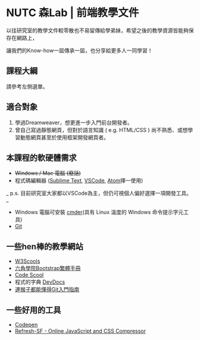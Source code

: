 # NUTC 森Lab \| 前端教學文件

以往研究室的教學文件較零散也不易留傳給學弟妹，希望之後的教學資源皆能夠保存在網路上，

讓我們的Know-how一屆傳承一屆，也分享給更多人一同學習！

## 課程大綱

請參考左側選單。

## 適合對象

1. 學過Dreamweaver，想更進一步入門前台開發者。
2. 曾自己寫過靜態網頁，但對於語言知識 \( e.g. HTML/CSS \) 尚不熟悉、或想學習動態網頁甚至於使用框架開發網頁者。

## 本課程的軟硬體需求

* ~~Windows / Mac 電腦 \(廢話\)~~
* 程式碼編輯器 \([Sublime Text](https://www.sublimetext.com/3), [VSCode](https://code.visualstudio.com/), [Atom](https://atom.io/)擇一使用\)  

_        p.s. 目前研究室大家都以VSCode為主，但仍可視個人偏好選擇一項開發工具。_

* Windows 電腦可安裝 [cmder](http://cmder.net/)\(具有 Linux 溫度的 Windows 命令提示字元工具\)
* [Git](https://git-scm.com/)

## 一些hen棒的教學網站

* [W3Scools](https://www.w3schools.com/)
* [六角學院Bootstrap繁體手冊](http://bootstrap.hexschool.com/)
* [Code Scool](https://www.codeschool.com/)
* 程式的字典 [DevDocs](https://devdocs.io/)
* [連猴子都能懂得Git入門指南](https://backlog.com/git-tutorial/tw/)

## 一些好用的工具

* [Codepen](https://codepen.io/)
* [Refresh-SF - Online JavaScript and CSS Compressor](http://refresh-sf.com/)



